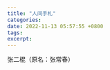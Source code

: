 ```yaml
---
title: "人间手札"
categories: 
date: 2022-11-13 05:57:55 +0800
tags: 
excerpt: 
---
```


张二棍（原名：张常春）














